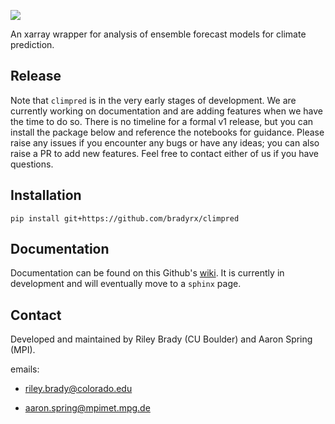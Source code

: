 ![](https://i.imgur.com/JnhjrIl.png)

An xarray wrapper for analysis of ensemble forecast models for climate prediction.

## Release

Note that `climpred` is in the very early stages of development. We are currently working on documentation and are adding features when we have the time to do so. There is no timeline for a formal v1 release, but you can install the package below and reference the notebooks for guidance. Please raise any issues if you encounter any bugs or have any ideas; you can also raise a PR to add new features. Feel free to contact either of us if you have questions.

## Installation
```shell
pip install git+https://github.com/bradyrx/climpred
```

## Documentation

Documentation can be found on this Github's [wiki](https://github.com/bradyrx/climpred/wiki). It is currently in development and will eventually move to a `sphinx` page.

## Contact
Developed and maintained by Riley Brady (CU Boulder) and Aaron Spring (MPI).

emails: 

* riley.brady@colorado.edu

* aaron.spring@mpimet.mpg.de

